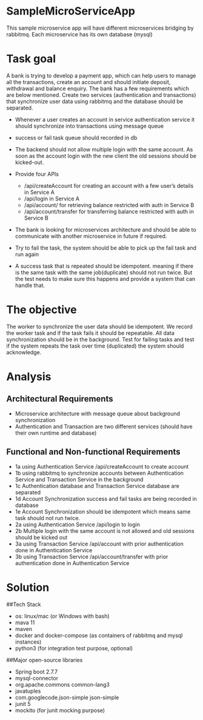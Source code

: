 # SampleMicroServiceApp
This sample microservice app will have different microservices bridging by rabbitmq. Each microservice has its own database (mysql)

Task goal
=========
A bank is trying to develop a payment app, which can help users to manage all the transactions, create an account and should initiate deposit, withdrawal and balance enquiry. The bank has a few requirements which are below mentioned. Create two services (authentication and transactions) that synchronize user data using rabbitmq and the database should be separated.  

- Whenever a user creates an account in service authentication service it should synchronize into transactions using message queue  
- success or fail task queue should recorded in db  
- The backend should not allow multiple login with the same account. As soon as the account login with the new client the old sessions should be kicked-out.  
- Provide four APIs  
  - /api/createAccount for creating an account with a few user’s details in Service A  
  - /api/login in Service A  
  - /api/account/ for retrieving balance restricted with auth in Service B  
  - /api/account/transfer for transferring balance restricted with auth in Service B  

- The bank is looking for microservices architecture and should be able to communicate with another microservice in future if required.  
- Try to fail the task, the system should be able to pick up the fail task and run again  
- A success task that is repeated should be idempotent. meaning if there is the same task with the same job(duplicate) should not run twice. But the test needs to make sure this happens and provide a system that can handle that.  

The objective  
============
The worker to synchronize the user data should be idempotent. We record the worker task and if the task fails it should be repeatable. All data synchronization should be in the background. Test for failing tasks and test if the system repeats the task over time (duplicated) the system should acknowledge.  

Analysis
========
## Architectural Requirements
- Microservice architecture with message queue about background synchronization
- Authentication and Transaction are two different services (should have their own runtime and database)

## Functional and Non-functional Requirements 
- 1a using Authentication Service /api/createAccount to create account 
- 1b using rabbitmq to synchronize accounts between Authentication Service and Transaction Service in the background 
- 1c Authentication database and Transaction Service database are separated
- 1d Account Synchronization success and fail tasks are being recorded in database
- 1e Account Synchronization should be idempotent which means same task should not run twice.
- 2a using Authentication Service /api/login to login
- 2b Multiple login with the same account is not allowed and old sessions should be kicked out
- 3a using Transaction Service /api/account with prior authentication done in Authentication Service
- 3b using Transaction Service /api/account/transfer with prior authentication done in Authentication Service

Solution
==========
##Tech Stack
- os: linux/mac (or Windows with bash)
- mava 11
- maven
- docker and docker-compose (as containers of rabbitmq and mysql instances)
- python3 (for integration test purpose, optional)

##Major open-source libraries
- Spring boot 2.7.7
- mysql-connector
- org.apache.commons common-lang3
- javatuples
- com.googlecode.json-simple json-simple
- junit 5
- mockito (for junit mocking purpose)
